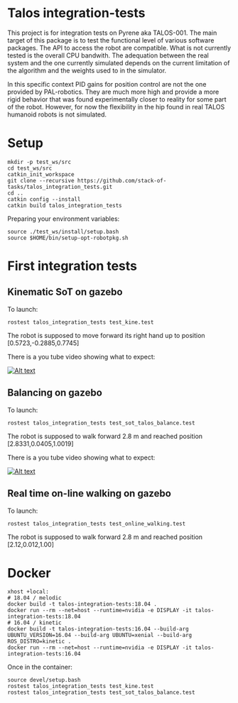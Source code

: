 # Talos integration-tests

This project is for integration tests on Pyrene aka TALOS-001.
The main target of this package is to test the functional level of various software packages.
The API to access the robot are compatible. What is not currently tested is the overall CPU bandwith.
The adequation between the real system and the one currently simulated depends on the current limitation
of the algorithm and the weights used to in the simulator.

In this specific context PID gains for position control are not the one provided by PAL-robotics.
They are much more high and provide a more rigid behavior that was found experimentally closer to reality for some part
of the robot. However, for now the flexibility in the hip found in real TALOS humanoid robots is not simulated.

# Setup
```
mkdir -p test_ws/src
cd test_ws/src
catkin_init_workspace
git clone --recursive https://github.com/stack-of-tasks/talos_integration_tests.git
cd ..
catkin config --install
catkin build talos_integration_tests
```

Preparing your environment variables:
```
source ./test_ws/install/setup.bash
source $HOME/bin/setup-opt-robotpkg.sh
```

# First integration tests

## Kinematic SoT on gazebo

To launch:
```
rostest talos_integration_tests test_kine.test
```
The robot is supposed to move forward its right hand up to position [0.5723,-0.2885,0.7745]

There is a you tube video showing what to expect:

[![Alt text](http://i3.ytimg.com/vi/gptPEm5Qj3o/hqdefault.jpg)](https://youtu.be/gptPEm5Qj3o)

## Balancing on gazebo

To launch:
```
rostest talos_integration_tests test_sot_talos_balance.test
```
The robot is supposed to walk forward 2.8 m and reached position [2.8331,0.0405,1.0019]

There is a you tube video showing what to expect:

[![Alt text](http://i3.ytimg.com/vi/Hd46shZ22dM/hqdefault.jpg)](https://youtu.be/Hd46shZ22dM)

## Real time on-line walking on gazebo

To launch:
```
rostest talos_integration_tests test_online_walking.test
```
The robot is supposed to walk forward 2.8 m and reached position [2.12,0.012,1.00]


# Docker

```
xhost +local:
# 18.04 / melodic
docker build -t talos-integration-tests:18.04 .
docker run --rm --net=host --runtime=nvidia -e DISPLAY -it talos-integration-tests:18.04
# 16.04 / kinetic
docker build -t talos-integration-tests:16.04 --build-arg UBUNTU_VERSION=16.04 --build-arg UBUNTU=xenial --build-arg ROS_DISTRO=kinetic .
docker run --rm --net=host --runtime=nvidia -e DISPLAY -it talos-integration-tests:16.04
```

Once in the container:
```
source devel/setup.bash
rostest talos_integration_tests test_kine.test
rostest talos_integration_tests test_sot_talos_balance.test
```
